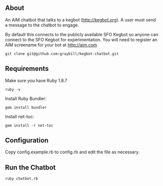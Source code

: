 About
----------------------------
An AIM chatbot that talks to a kegbot (http://kegbot.org). A user must send a message to the chatbot to engage.

By default this connects to the publicly available SFO Kegbot so anyone can connect to the SFO Kegbot for experimentation. You will need to register an AIM screename for your bot at http://aim.com

	git clone git@github.com:graybill/kegbot-chatbot.git

Requirements
----------------------------
Make sure you have Ruby 1.8.7

	ruby -v

Install Ruby Bundler:

	gem install bundler

Install net-toc: 

	gem install -r net-toc

Configuration
----------------------------
Copy config.example.rb to config.rb and edit the file as necessary.

Run the Chatbot
----------------------------
	ruby chatbot.rb